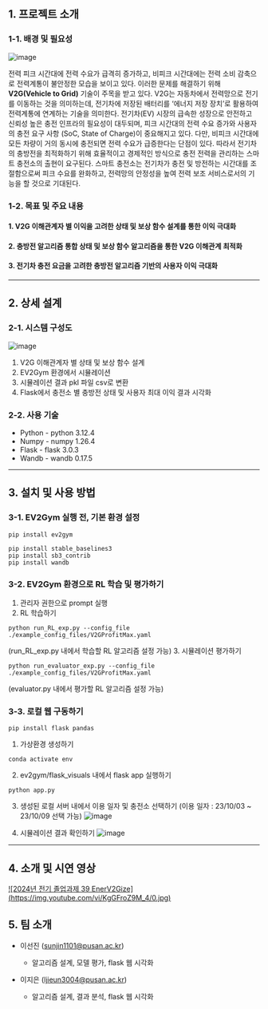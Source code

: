 ## 1. 프로젝트 소개

### 1-1. 배경 및 필요성
![image](https://github.com/user-attachments/assets/b1dbb31b-cbdc-4a97-b3d6-d251bd20ba28)

전력 피크 시간대에 전력 수요가 급격히 증가하고, 비피크 시간대에는 전력 소비 감축으로 전력계통이 불안정한 모습을 보이고 있다. 
이러한 문제를 해결하기 위해 **V2G(Vehicle to Grid)** 기술이 주목을 받고 있다. 
V2G는 자동차에서 전력망으로 전기를 이동하는 것을 의미하는데, 전기차에 저장된 배터리를 ‘에너지 저장 장치’로 활용하여 전력계통에 연계하는 기술을 의미한다.
전기차(EV) 시장의 급속한 성장으로 안전하고 신뢰성 높은 충전 인프라의 필요성이 대두되며, 피크 시간대의 전력 수요 증가와 사용자의 충전 요구 사항 (SoC, State of Charge)이 중요해지고 있다.
다만, 비피크 시간대에 모든 차량이 거의 동시에 충전되면 전력 수요가 급증한다는 단점이 있다.
따라서 전기차의 충방전을 최적화하기 위해 효율적이고 경제적인 방식으로 충전 전력을 관리하는 스마트 충전소의 출현이 요구된다. 스마트 충전소는 전기차가 충전 및 방전하는 시간대를 조절함으로써 피크 수요를 완화하고, 전력망의 안정성을 높여 전력 보조 서비스로서의 기능을 할 것으로 기대된다.

### 1-2. 목표 및 주요 내용
#### 1. V2G 이해관계자 별 이익을 고려한 상태 및 보상 함수 설계를 통한 이익 극대화
#### 2. 충방전 알고리즘 통합 상태 및 보상 함수 알고리즘을 통한 V2G 이해관계 최적화
#### 3. 전기차 충전 요금을 고려한 충방전 알고리즘 기반의 사용자 이익 극대화

---

## 2. 상세 설계

### 2-1. 시스템 구성도
![image](https://github.com/user-attachments/assets/f2029f4f-ac8e-4df0-9d7b-c78f5573af53)
1. V2G 이해관계자 별 상태 및 보상 함수 설계
2. EV2Gym 환경에서 시뮬레이션
3. 시뮬레이션 결과 pkl 파일 csv로 변환
4. Flask에서 충전소 별 충방전 상태 및 사용자 최대 이익 결과 시각화

### 2-2. 사용 기술
- Python - python 3.12.4
- Numpy - numpy 1.26.4
- Flask - flask 3.0.3
- Wandb - wandb 0.17.5
  
---

## 3. 설치 및 사용 방법

### 3-1. EV2Gym 실행 전, 기본 환경 설정
```
pip install ev2gym
```
```
pip install stable_baselines3
pip install sb3_contrib
pip install wandb
```

### 3-2. EV2Gym 환경으로 RL 학습 및 평가하기
1. 관리자 권한으로 prompt 실행
2. RL 학습하기
```
python run_RL_exp.py --config_file ./example_config_files/V2GProfitMax.yaml
```
(run_RL_exp.py 내에서 학습할 RL 알고리즘 설정 가능)
3. 시뮬레이션 평가하기
```
python run_evaluator_exp.py --config_file ./example_config_files/V2GProfitMax.yaml
```
(evaluator.py 내에서 평가할 RL 알고리즘 설정 가능)

### 3-3. 로컬 웹 구동하기
```
pip install flask pandas
```
1. 가상환경 생성하기
```
conda activate env
```
2. ev2gym/flask_visuals 내에서 flask app 실행하기
```
python app.py
```
3. 생성된 로컬 서버 내에서 이용 일자 및 충전소 선택하기
(이용 일자 : 23/10/03 ~ 23/10/09 선택 가능)
![image](https://github.com/user-attachments/assets/0a4e9969-9783-4a3f-bc9a-9e354a78e4f5)

4. 시뮬레이션 결과 확인하기 
![image](https://github.com/user-attachments/assets/3e945f9f-06b6-4728-857d-108588b466e9)

---

## 4. 소개 및 시연 영상
[![2024년 전기 졸업과제 39 EnerV2Gize] (https://img.youtube.com/vi/KgGFroZ9M_4/0.jpg)](https://www.youtube.com/watch?v=KgGFroZ9M_4&list=PLFUP9jG-TDp-CVdTbHvql-WoADl4gNkKj&index=38)


## 5. 팀 소개
- 이선진 (sunjin1101@pusan.ac.kr)
    - 알고리즘 설계, 모델 평가, flask 웹 시각화

- 이지은 (ljieun3004@pusan.ac.kr)
    - 알고리즘 설계, 결과 분석, flask 웹 시각화
